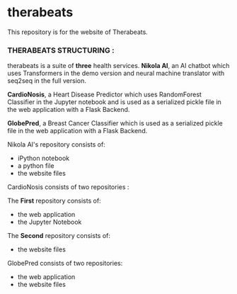 # therabeats
This repository is for the website of Therabeats.

### THERABEATS STRUCTURING :

therabeats is a suite of  **three** health services. 
**Nikola AI**, an AI chatbot which uses Transformers in the demo version and neural machine translator with seq2seq in the full version.

**CardioNosis**, a Heart Disease Predictor which uses RandomForest Classifier in the Jupyter notebook and is used as a serialized pickle file in the web application with a Flask Backend.

**GlobePred**, a Breast Cancer Classifier which is used as a serialized pickle file in the web application with a Flask Backend.

Nikola AI's repository consists of:

  * iPython notebook
  * a python file
  * the website files

CardioNosis consists of two repositories :

 The **First** repository consists of:
  * the web application
  * the Jupyter Notebook
  
 The **Second** repository consists of:
  * the website files
  
GlobePred consists of two repositories: 

  * the web application
  * the website files
